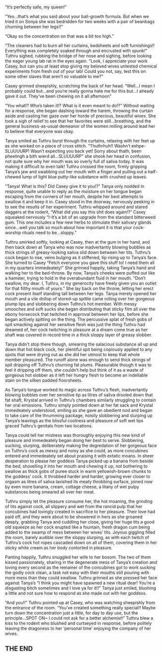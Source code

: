 “It’s perfectly safe, my queen!”

“Yes…that’s what you said about your ball-growth formula. But when we tried it on Sonya she was bedridden for two weeks with a pair of beanbags churning between her legs!!”

“Okay so the concentration on that was a bit too high.”

“The cleaners had to burn all her curtains, bedsheets and soft furnishings!! Everything was completely soaked through and encrusted with spunk!” Tuthru sighed, rubbing the bridge of her nose and sighing, before looking the eager young lab rat in the eyes again. “Look, I appreciate your work Casey, but can you at least stop giving my beloved wives untested chemical experiments from fresh out of your lab! Could you not, say, test this on some other slaves that aren’t so valuable to me?”

Casey grinned sheepishly, scratching the back of her head. “Well…I mean I probably could but…and you’re really gonna hate me for this but…I already gave it out. They’ve been chewing on it all afternoon”

“You what!? Who’s taken it!? What is it even meant to do!?” Without waiting for a response, she began dashing toward the harem, throwing the curtain aside and casting her gaze over her horde of precious, beautiful wives. She took a sigh of relief to see that her favorites were still…breathing, and the general business-as-usual demeanor of the women milling around lead her to believe that everyone was okay.

Tanya smiled as Tuthru burst through the curtains, relaxing with her feet up as she worked on a piece of cross stitch. “Thuthrhuh!! Washn’t exhpe- SLUUUURP! Wasn’t expecting you back yet! Sorry about thath, been pheelingh a bith wierd all…SLUUUURP” she shook her head in confusion, not quite sure why her mouth was so overly full of saliva today. It was making it difficult to even talk! Tuthru crossed the room, firmly gripping Tanya’s jaw and swabbing out her mouth with a finger and pulling out a half-chewed lump of light blue putty-like substance with crushed up leaves.

“Tanya! What is this? Did Casey give it to you!?” Tanya only nodded in response, quite unable to reply as the moisture on her tongue began escaping from the corners of her mouth, despite her best attempts to swallow it and keep it in. Casey stood in the doorway, nervously peeking in to see the results of her experiment. Tuthru whipped around and stared daggers at the rodent, “What did you say this shit does again!?” Casey squeaked nervously “I-It’s a bit of an upgrade from the standard bitterweed gum. This one includes a few new herbs to stimulate their salivary glands since…well you talk so much about how important it is that your cock-worship rituals need to be…sloppy.”

Tuthru smirked softly, looking at Casey, then at the gum in her hand, and then back down at Tanya who was now inadvertantly blowing bubbles as thick strings of greasy-looking saliva slid down between her tits. Tuthru’s cock began to rise, veins bulging as it stiffened, tip rising up to Tanya’s face. She turned to Casey “Fetch everyone you gave this stuff to! I need them all in my quarters immedeately!” She grinned happily, taking Tanya’s hand and walking her to the bed-throne. By now, Tanya’s cheeks were puffed out like a hamster, trying to hold in the overabundant fluid in her mouth. “Don’t swallow, my dear. I, Tuthru, in my generocity have freely given you an outlet for that filthy mouth of yours.” She lay back on the throne, letting her erect cock present itself standing tall between her legs. Tanya merely opened her mouth and a vile dollop of stored-up spittle came rolling over her gorgeous plump lips and slobbering down Tuthru’s hot member. With messy smooches and soft sucks she began distributing that sticky film all over the ebony horsecock that twitched in approval between her lips, before she began actively spitting on the thing. The percussive splat of fresh gobs of spit smacking against her sensitive flesh was just the thing Tuthru had dreamed of, her cock twitching in pleasure at a dream come true as her shaft was covered in record time in a thick sloppy layer of greasy slobber.

Tanya didn’t stop there though, smearing the salacious substance all up and down that hot black cock, her plentiful spit being copiously applied to any spots that were drying out as she did her utmost to keep that whole member pleasured. The runoff alone was enough to send thick strings of spit dripping off Tuthru’s churning fat plums. Pleasurable though it was to feel it dripping off them, she couldn’t help but think of it as a waste of gorgeous hot slobber as it left her hungry flesh to become an indellable stain on the silken padded floorsheets.

As Tanya’s tongue worked its magic across Tuthru’s flesh, inadvertantly blowing bubbles over her sensitive tip as litres of saliva drooled down that fat shaft, Krystal arrived in Tuthru’s chambers similarly struggling to contain her oral emissions. Tuthru simply pointed down at her fat sack and Krystal immedeately understood, smiling as she gave an obedient nod and began to take care of the thrumming package, noisily slobbering and slurping up Tanya’s leavings as the blissful coolness and pleasure of soft wet lips graced Tuthru’s genitals from two locations.

Tanya could tell her mistress was thoroughly enjoying this new kind of pleasure and immedeately began doing her best to serve. Slobbering, sucking, slurping, deliberately making the degredation of her gorgeous face on Tuthru’s cock as messy and noisy as she could, as more concubines entered and immedeately set about praising it with extatic moans. In sheer desperation to please her goddess Tanya picked up a banana from beside the bed, shovelling it into her mouth and chewing it up, not bothering to swallow as thick gobs of puree stuck in warm yellowish-brown chunks to the goddess’ cock. It throbbed harder and harder, growing ever closer to orgasm as litres of saliva lavished its meaty throbbing surface, joined now by even more banana, cream, cottage cheese, a litany of wet pulpy substances being smeared all over her meat.

Tuthru simply let the pleasure consume her, the hot moaning, the grinding of tits against cock, all slippery and wet from the rancid pulp that her concubines had lovingly created in sacrifice to her pleasure. Their love had paid off, and they were about to be showered in hers as she groaned deeply, grabbing Tanya and cuddling her close, giving her huge tits a good old squeeze as her cock erupted like a fountain, fresh dragon cum being added to the swamp of mess between her wives’ tits. Joyous giggling filled the room, barely audible over the sloppy slurping, as with each twitch of Tuthru’s cock hot ropes cascaded down on all of them, covering them in her sticky white cream as her body contorted in pleasure.

Panting happily, Tuthru snuggled her wife to her bosom. The two of them kissed passionately, sharing in the degenerate mess of Tanya’s creation and loving every second as the remainer of the concubines got to work sucking the godly cock clean, a task not easy with their mouths still pouring with more mess than they could swallow. Tuthru grinned as she pressed her face against Tanya’s “I think you might have spawned a new ritual dear! You’re a disgusting bitch sometimes and I love ya for it!!” Tanya just smiled, blushing a little and not sure how to respond as she made out with her goddess.

“And you!!” Tuthru pointed up at Casey, who was watching sheepishly from the entrance of the room. “You’ve created something really special!! Maybe turn down the concentration just a little, for day to day use, but the principle…SPOT ON~ I could not ask for a better alchemist!” Tuthru blew a kiss to the rodent who blushed and curtseyed in response, before politely leaving the dragoness to her ‘personal time’ enjoying the company of her wives.

## THE END